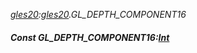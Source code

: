 _[gles20](../../modules/gles20/gles20-module.md):[gles20](../../modules/gles20/gles20-module.md).GL\_DEPTH\_COMPONENT16_
##### Const GL\_DEPTH\_COMPONENT16:[Int](../../modules/wonkey/wonkey-types-int.md)
